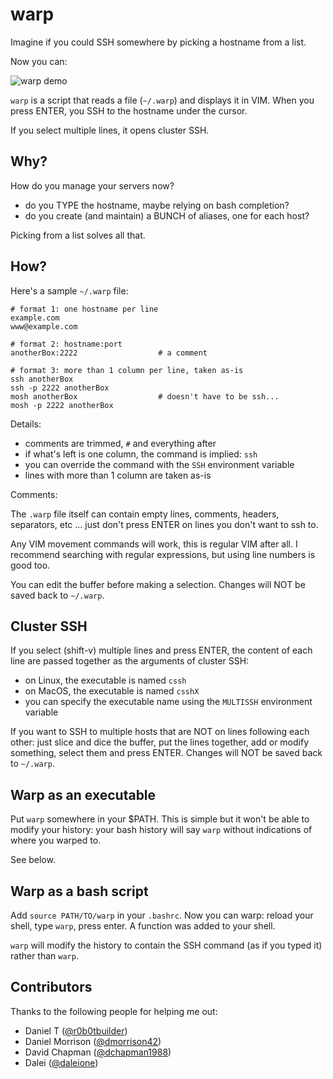 
# warp

Imagine if you could SSH somewhere by picking a hostname from a list.

Now you can:

![warp demo](https://raw.githubusercontent.com/jpalardy/warp/master/assets/warp.gif)

`warp` is a script that reads a file (`~/.warp`) and displays it in VIM. When
you press ENTER, you SSH to the hostname under the cursor.

If you select multiple lines, it opens cluster SSH.


## Why?

How do you manage your servers now?

* do you TYPE the hostname, maybe relying on bash completion?
* do you create (and maintain) a BUNCH of aliases, one for each host?

Picking from a list solves all that.


## How?

Here's a sample `~/.warp` file:

    # format 1: one hostname per line
    example.com
    www@example.com

    # format 2: hostname:port
    anotherBox:2222                  # a comment

    # format 3: more than 1 column per line, taken as-is
    ssh anotherBox
    ssh -p 2222 anotherBox
    mosh anotherBox                  # doesn't have to be ssh...
    mosh -p 2222 anotherBox

Details:

- comments are trimmed, `#` and everything after
- if what's left is one column, the command is implied: `ssh`
- you can override the command with the `SSH` environment variable
- lines with more than 1 column are taken as-is

Comments:

The `.warp` file itself can contain empty lines, comments, headers, separators, etc ...
just don't press ENTER on lines you don't want to ssh to.

Any VIM movement commands will work, this is regular VIM after all. I recommend
searching with regular expressions, but using line numbers is good too.

You can edit the buffer before making a selection. Changes will NOT be
saved back to `~/.warp`.


## Cluster SSH

If you select (shift-v) multiple lines and press ENTER, the content of each line are passed together as the arguments of cluster SSH:

- on Linux, the executable is named `cssh`
- on MacOS, the executable is named `csshX`
- you can specify the executable name using the `MULTISSH` environment variable

If you want to SSH to multiple hosts that are NOT on lines following each
other: just slice and dice the buffer, put the lines together, add or modify
something, select them and press ENTER. Changes will NOT be saved back to `~/.warp`.


## Warp as an executable

Put `warp` somewhere in your $PATH. This is simple but it won't be able to
modify your history: your bash history will say `warp` without indications of
where you warped to.

See below.


## Warp as a bash script

Add `source PATH/TO/warp` in your `.bashrc`. Now you can warp: reload your
shell, type `warp`, press enter. A function was added to your shell.

`warp` will modify the history to contain the SSH command (as if you typed it)
rather than `warp`.


## Contributors

Thanks to the following people for helping me out:

* Daniel T ([@r0b0tbuilder](https://github.com/r0b0tbuilder))
* Daniel Morrison ([@dmorrison42](https://github.com/dmorrison42))
* David Chapman ([@dchapman1988](https://github.com/dchapman1988))
* Dalei ([@daleione](https://github.com/daleione))

